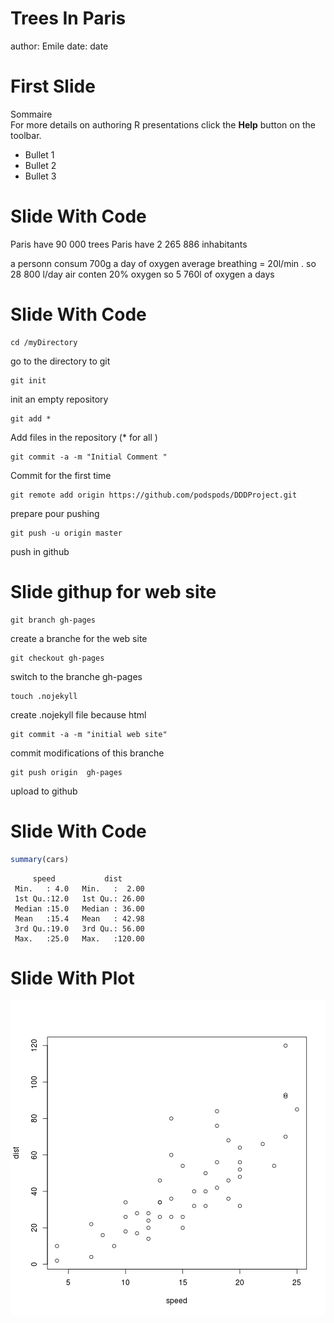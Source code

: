 Trees In Paris
========================================================
author: Emile
date: date


First Slide
========================================================
Sommaire<br>
For more details on authoring R presentations click the
**Help** button on the toolbar.

- Bullet 1
- Bullet 2
- Bullet 3

Slide With Code
========================================================
Paris have 90 000 trees
Paris have 2 265 886  inhabitants 

a personn consum  700g a day of oxygen
average breathing = 20l/min .  so 28 800  l/day
air conten 20% oxygen  so 5 760l of oxygen a days



Slide With Code
========================================================
```
cd /myDirectory
```
go to the directory to git

```
git init 
```
init an empty  repository 

```
git add *

```
Add files in the repository  (* for all )

```
git commit -a -m "Initial Comment "
```
Commit for the first time 

```
git remote add origin https://github.com/podspods/DDDProject.git
```
prepare pour pushing 

```
git push -u origin master
```
push in github



Slide githup for web site
========================================================

```
git branch gh-pages
```
create a branche for the web site

```
git checkout gh-pages
```
switch to the branche gh-pages

```
touch .nojekyll
```
create .nojekyll file because html 

```
git commit -a -m "initial web site"
```
commit modifications of this branche

```
git push origin  gh-pages
```
upload to github


Slide With Code
========================================================


```r
summary(cars)
```

```
     speed           dist       
 Min.   : 4.0   Min.   :  2.00  
 1st Qu.:12.0   1st Qu.: 26.00  
 Median :15.0   Median : 36.00  
 Mean   :15.4   Mean   : 42.98  
 3rd Qu.:19.0   3rd Qu.: 56.00  
 Max.   :25.0   Max.   :120.00  
```

Slide With Plot
========================================================

![plot of chunk unnamed-chunk-2](TreesInParis-figure/unnamed-chunk-2-1.png) 
